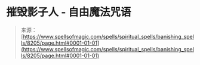 <!--yml

分类：未分类

日期：2024-06-12 18:43:36

-->

# 摧毁影子人 - 自由魔法咒语

> 来源：[https://www.spellsofmagic.com/spells/spiritual_spells/banishing_spells/8205/page.html#0001-01-01](https://www.spellsofmagic.com/spells/spiritual_spells/banishing_spells/8205/page.html#0001-01-01)
